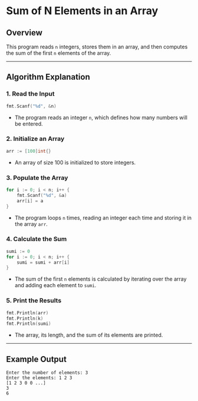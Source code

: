 # **Sum of N Elements in an Array**

## **Overview**  
This program reads `n` integers, stores them in an array, and then computes the sum of the first `n` elements of the array.

---

## **Algorithm Explanation**

### **1. Read the Input**  
```go
fmt.Scanf("%d", &n)
```
- The program reads an integer `n`, which defines how many numbers will be entered.

### **2. Initialize an Array**  
```go
arr := [100]int{}
```
- An array of size 100 is initialized to store integers.

### **3. Populate the Array**  
```go
for i := 0; i < n; i++ {
    fmt.Scanf("%d", &a)
    arr[i] = a
}
```
- The program loops `n` times, reading an integer each time and storing it in the array `arr`.

### **4. Calculate the Sum**  
```go
sumi := 0
for i := 0; i < n; i++ {
    sumi = sumi + arr[i]
}
```
- The sum of the first `n` elements is calculated by iterating over the array and adding each element to `sumi`.

### **5. Print the Results**  
```go
fmt.Println(arr)
fmt.Println(k)
fmt.Println(sumi)
```
- The array, its length, and the sum of its elements are printed.

---

## **Example Output**
```
Enter the number of elements: 3
Enter the elements: 1 2 3
[1 2 3 0 0 ...]
3
6
```